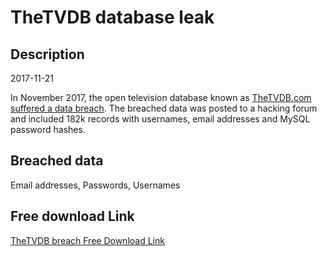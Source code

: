 # TheTVDB database leak

## Description

2017-11-21

In November 2017, the open television database known as <a href="https://forums.thetvdb.com/viewtopic.php?f=3&t=43254" target="_blank" rel="noopener">TheTVDB.com suffered a data breach</a>. The breached data was posted to a hacking forum and included 182k records with usernames, email addresses and MySQL password hashes.

## Breached data

Email addresses, Passwords, Usernames

## Free download Link

[TheTVDB breach Free Download Link](https://link-to.net/1229997/973.1621893220336/dynamic/?r=aHR0cHM6Ly93d3cubWVkaWFmaXJlLmNvbS92aWV3L1UydGthYldIaE5TblpnQi90aGV0dmRiLmNvbS9maWxl)